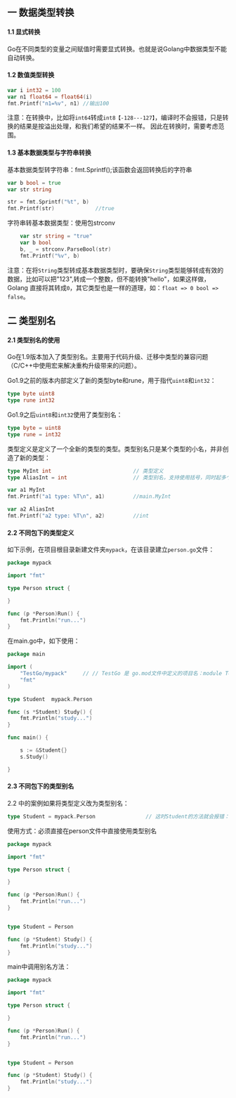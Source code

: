 ## 一 数据类型转换

#### 1.1 显式转换

Go在不同类型的变量之间赋值时需要显式转换。也就是说Golang中数据类型不能自动转换。

#### 1.2 数值类型转换

```go
var i int32 = 100
var n1 float64 = float64(i)
fmt.Printf("n1=%v", n1)	//输出100
```
注意：在转换中，比如将`int64`转成`int8【-128---127】`，编译时不会报错，只是转换的结果是按溢出处理，和我们希望的结果不一样。 因此在转换时，需要考虑范围。

#### 1.3 基本数据类型与字符串转换

基本数据类型转字符串：fmt.Sprintf();该函数会返回转换后的字符串
```go
var b bool = true
var str string

str = fmt.Sprintf("%t", b)
fmt.Printf(str)				//true
```

字符串转基本数据类型：使用包strconv
```go
	var str string = "true"
	var b bool
	b, _ = strconv.ParseBool(str)
    fmt.Printf("%v", b)
```

注意：在将`String`类型转成基本数据类型时，要确保`String`类型能够转成有效的数据，比如可以把"123",转成一个整数，但不能转换"hello"，如果这样做，Golang 直接将其转成`0`，其它类型也是一样的道理，如：`float => 0 bool => false`。

## 二 类型别名

#### 2.1 类型别名的使用

Go在1.9版本加入了类型别名。主要用于代码升级、迁移中类型的兼容问题（C/C++中使用宏来解决重构升级带来的问题）。  

Go1.9之前的版本内部定义了新的类型byte和rune，用于指代`uint8`和`int32`：
```go
type byte uint8
type rune int32
```

Go1.9之后`uint8`和`int32`使用了类型别名：
```go
type byte = uint8
type rune = int32
```

类型定义是定义了一个全新的类型的类型。类型别名只是某个类型的小名，并非创造了新的类型：
```go
type MyInt int                          // 类型定义
type AliasInt = int                     // 类型别名，支持使用括号，同时起多个别名

var a1 MyInt
fmt.Printf("a1 type: %T\n", a1)			//main.MyInt

var a2 AliasInt
fmt.Printf("a2 type: %T\n", a2)			//int
```

#### 2.2 不同包下的类型定义

如下示例，在项目根目录新建文件夹`mypack`，在该目录建立`person.go`文件：
```go
package mypack

import "fmt"

type Person struct {

}

func (p *Person)Run() {
	fmt.Println("run...")
}
```

在main.go中，如下使用：
```go
package main

import (
	"TestGo/mypack"		// // TestGo 是 go.mod文件中定义的项目名：module TestGo
	"fmt"
)

type Student  mypack.Person

func (s *Student) Study() {
	fmt.Println("study...")
}

func main() {

	s := &Student{}
	s.Study()

}

```

#### 2.3 不同包下的类型别名

2.2 中的案例如果将类型定义改为类型别名：
```go
type Student = mypack.Person                // 这时Student的方法就会报错：无法为 Person 添加新的方法
```

使用方式：必须直接在person文件中直接使用类型别名
```go
package mypack

import "fmt"

type Person struct {

}

func (p *Person)Run() {
	fmt.Println("run...")
}


type Student = Person

func (p *Student) Study() {
	fmt.Println("study...")
}
```

main中调用别名方法：
```go
package mypack

import "fmt"

type Person struct {

}

func (p *Person)Run() {
	fmt.Println("run...")
}


type Student = Person

func (p *Student) Study() {
	fmt.Println("study...")
}
```